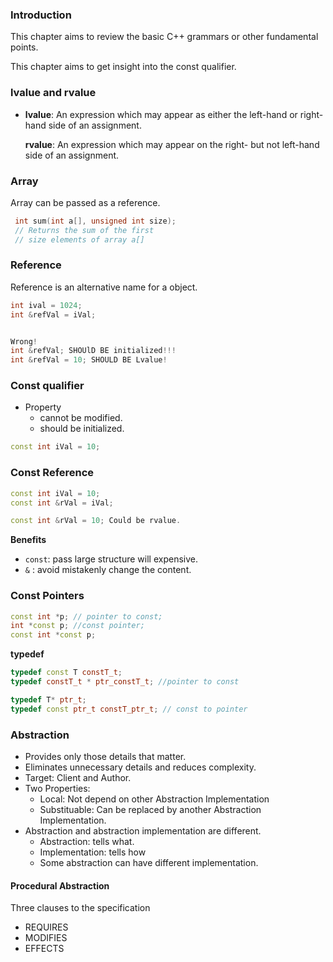 ### Introduction

This chapter aims to review the basic C++ grammars or other fundamental points.

This chapter aims to get insight into the const qualifier.

### lvalue and rvalue

- **lvalue**: An expression which may appear as either the left-hand or right-hand side of an assignment.

    **rvalue**: An expression which may appear on the right- but not left-hand side of an assignment.

### Array

Array can be passed as a reference.

```cpp
 int sum(int a[], unsigned int size);
 // Returns the sum of the first
 // size elements of array a[]
```

### Reference

Reference is an alternative name for a object.

```cpp
int ival = 1024;
int &refVal = iVal;


Wrong!
int &refVal; SHOUlD BE initialized!!!
int &refVal = 10; SHOULD BE Lvalue!

```

### Const qualifier

- Property
  - cannot be modified.
  - should be initialized.

```cpp
const int iVal = 10;
```

### Const Reference

```cpp
const int iVal = 10;
const int &rVal = iVal;

const int &rVal = 10; Could be rvalue.
```

**Benefits**

- `const`: pass large structure will expensive.
- `&` : avoid mistakenly change the content.

### Const Pointers

```cpp
const int *p; // pointer to const;
int *const p; //const pointer;
const int *const p;
```

**typedef**

```cpp
typedef const T constT_t;
typedef constT_t * ptr_constT_t; //pointer to const

typedef T* ptr_t;
typedef const ptr_t constT_ptr_t; // const to pointer
```

### Abstraction

- Provides only those details that matter. 
- Eliminates unnecessary details and reduces complexity.
- Target: Client and Author.
- Two Properties:
  - Local: Not depend on other Abstraction Implementation
  - Substituable: Can be replaced by another Abstraction Implementation.
- Abstraction and abstraction implementation are different.
  -  Abstraction: tells what.
  -  Implementation: tells how
  -  Some abstraction can have different implementation.

#### Procedural Abstraction

Three clauses to the specification

- REQUIRES
- MODIFIES
- EFFECTS